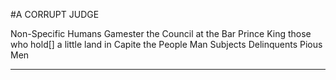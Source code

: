 #A CORRUPT JUDGE


Non-Specific Humans
Gamester
the Council at the Bar
Prince
King
those who hold[] a little land in Capite
the People
Man
Subjects
Delinquents
Pious Men


---


